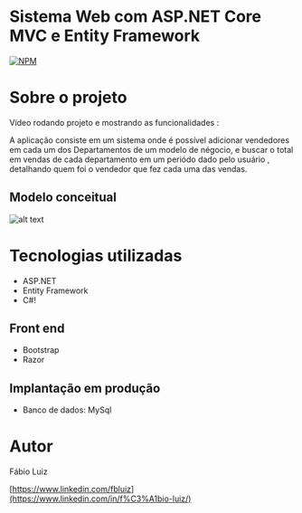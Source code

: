# Sistema Web com ASP.NET Core MVC e Entity Framework

[![NPM](https://img.shields.io/npm/l/react)](https://github.com/neliocursos/exemplo-readme/blob/main/LICENSE) 

# Sobre o projeto

Vídeo rodando projeto e mostrando as funcionalidades : 

A aplicação consiste em um sistema onde é possível adicionar vendedores em cada um dos Departamentos de um modelo de négocio,
e buscar o total em vendas de cada departamento em um periódo dado pelo usuário , detalhando quem foi o vendedor que fez cada uma das vendas.

## Modelo conceitual
![alt text](https://user-images.githubusercontent.com/96392802/192542631-4fbbd55f-874f-4281-a242-4a7f6a04101c.png)

# Tecnologias utilizadas
- ASP.NET
- Entity Framework
- C#!

## Front end
- Bootstrap
- Razor
## Implantação em produção
- Banco de dados: MySql

# Autor

Fábio Luiz

[https://www.linkedin.com/fbluiz](https://www.linkedin.com/in/f%C3%A1bio-luiz/)
